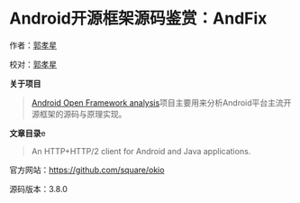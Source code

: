 # Android开源框架源码鉴赏：AndFix

作者：[郭孝星](https://github.com/guoxiaoxing)

校对：[郭孝星](https://github.com/guoxiaoxing)

**关于项目**

> [Android Open Framework analysis](https://github.com/guoxiaoxing/android-open-framework-analysis)项目主要用来分析Android平台主流开源框架的源码与原理实现。

**文章目录**e

>An HTTP+HTTP/2 client for Android and Java applications.

官方网站：https://github.com/square/okio

源码版本：3.8.0